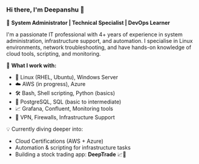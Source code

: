 ### Hi there, I'm Deepanshu 👋

🚀 **System Administrator | Technical Specialist | DevOps Learner**

I'm a passionate IT professional with 4+ years of experience in system administration, infrastructure support, and automation. I specialise in Linux environments, network troubleshooting, and have hands-on knowledge of cloud tools, scripting, and monitoring.

🔧 **What I work with:**
- 🐧 Linux (RHEL, Ubuntu), Windows Server  
- ☁️ AWS (in progress), Azure  
- 🛠️ Bash, Shell scripting, Python (basics)  
- 🐘 PostgreSQL, SQL (basic to intermediate)  
- 📈 Grafana, Confluent, Monitoring tools  
- 🔐 VPN, Firewalls, Infrastructure Support  

💡 Currently diving deeper into:
- Cloud Certifications (AWS + Azure)
- Automation & scripting for infrastructure tasks
- Building a stock trading app: **DeepTrade** 📈📱
<!---
Deepanshu978/Deepanshu978 is a ✨ special ✨ repository because its `README.md` (this file) appears on your GitHub profile.
You can click the Preview link to take a look at your changes.
--->
